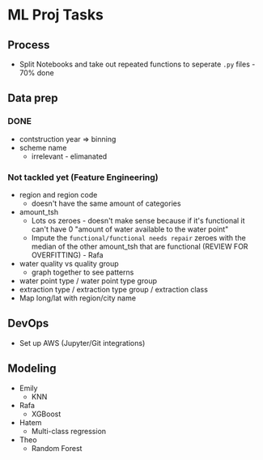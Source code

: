 # ML Proj Tasks

## Process

 - Split Notebooks and take out repeated functions to seperate `.py` files - 70% done

## Data prep

### DONE

- contstruction year => binning
- scheme name
  - irrelevant - elimanated

### Not tackled yet (Feature Engineering)

- region and region code
  - doesn't have the same amount of categories
- amount_tsh
  - Lots os zeroes - doesn't make sense because if it's functional it can't have 0 "amount of water available to the water point"
  - Impute the `functional/functional needs repair` zeroes with the median of the other amount_tsh that are functional (REVIEW FOR OVERFITTING) - Rafa
- water quality vs quality group
  - graph together to see patterns
- water point type / water point type group
- extraction type / extraction type group / extraction class
- Map long/lat with region/city name

## DevOps

- Set up AWS (Jupyter/Git integrations)

## Modeling

  - Emily
    - KNN
  - Rafa
    - XGBoost
  - Hatem
    - Multi-class regression
  - Theo
    - Random Forest
